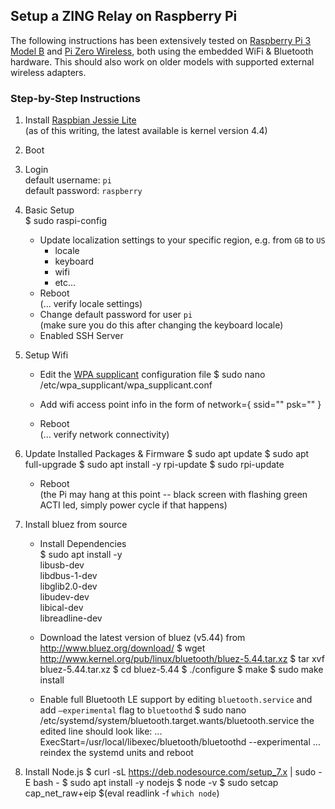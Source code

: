 ## Setup a **ZING** Relay on Raspberry Pi

The following instructions has been extensively tested on [Raspberry Pi 3 Model B](https://www.raspberrypi.org/products/raspberry-pi-3-model-b/) and [Pi Zero Wireless](https://www.raspberrypi.org/products/pi-zero-wireless/), both using the embedded WiFi & Bluetooth hardware. This should also work on older models with supported external wireless adapters.

### Step-by-Step Instructions

1. Install [Raspbian Jessie Lite](https://www.raspberrypi.org/downloads/raspbian/)   
(as of this writing, the latest available is kernel version 4.4)

1. Boot

1. Login   
default username: `pi`  
default password: `raspberry`

1. Basic Setup  
		$ sudo raspi-config
	- Update localization settings to your specific region, e.g. from `GB` to `US`
		- locale
		- keyboard
		- wifi
		- etc...
	- Reboot  
	  (... verify locale settings)
	- Change default password for user `pi`  
	  (make sure you do this after changing the keyboard locale)
	- Enabled SSH Server

1. Setup Wifi  
	- Edit the [WPA supplicant](http://w1.fi/wpa_supplicant/) configuration file
			$ sudo nano /etc/wpa_supplicant/wpa_supplicant.conf

	- Add wifi access point info in the form of
			network={
				ssid="<SSID>"
				psk="<PSK>"
	  		}
	- Reboot  
	  (... verify network connectivity)

1. Update Installed Packages & Firmware
		$ sudo apt update
		$ sudo apt full-upgrade
		$ sudo apt install -y rpi-update
		$ sudo rpi-update
	- Reboot  
	  (the Pi may hang at this point -- black screen with flashing green ACTI led, simply power cycle if that happens)

1. Install bluez from source
	- Install Dependencies  
			$ sudo apt install -y \
				    libusb-dev \
				    libdbus-1-dev \
				    libglib2.0-dev \
				    libudev-dev \
				    libical-dev \
				    libreadline-dev

	- Download the latest version of bluez (v5.44) from http://www.bluez.org/download/
			$ wget http://www.kernel.org/pub/linux/bluetooth/bluez-5.44.tar.xz
			$ tar xvf bluez-5.44.tar.xz
			$ cd bluez-5.44
			$ ./configure
			$ make
			$ sudo make install
	- Enable full Bluetooth LE support by
	editing `bluetooth.service` and add `–experimental` flag to `bluetoothd`
			$ sudo nano \
	    	/etc/systemd/system/bluetooth.target.wants/bluetooth.service
	the edited line should look like:
			...
			ExecStart=/usr/local/libexec/bluetooth/bluetoothd --experimental
			...
reindex the systemd units and reboot


1. Install Node.js
		$ curl -sL https://deb.nodesource.com/setup_7.x | sudo -E bash -
		$ sudo apt install -y nodejs
		$ node -v
		$ sudo setcap cap_net_raw+eip $(eval readlink -f `which node`)
